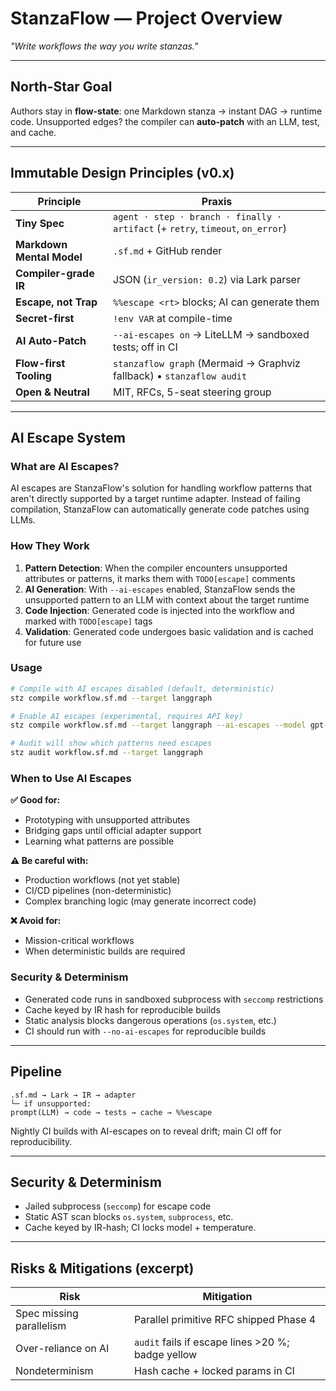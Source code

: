 # StanzaFlow — Project Overview  
*"Write workflows the way you write stanzas."*

---

## North-Star Goal  
Authors stay in **flow-state**: one Markdown stanza → instant DAG →
runtime code. Unsupported edges? the compiler can **auto-patch** with an LLM,
test, and cache.

---

## Immutable Design Principles (v0.x)

| Principle | Praxis |
|-----------|--------|
| **Tiny Spec** | `agent · step · branch · finally · artifact` (+ `retry`, `timeout`, `on_error`) |
| **Markdown Mental Model** | `.sf.md` + GitHub render |
| **Compiler-grade IR** | JSON (`ir_version: 0.2`) via Lark parser |
| **Escape, not Trap** | `%%escape <rt>` blocks; AI can generate them |
| **Secret-first** | `!env VAR` at compile-time |
| **AI Auto-Patch** | `--ai-escapes on` → LiteLLM → sandboxed tests; off in CI |
| **Flow-first Tooling** | `stanzaflow graph` (Mermaid → Graphviz fallback) • `stanzaflow audit` |
| **Open & Neutral** | MIT, RFCs, 5-seat steering group |

---

## AI Escape System

### What are AI Escapes?

AI escapes are StanzaFlow's solution for handling workflow patterns that aren't directly supported by a target runtime adapter. Instead of failing compilation, StanzaFlow can automatically generate code patches using LLMs.

### How They Work

1. **Pattern Detection**: When the compiler encounters unsupported attributes or patterns, it marks them with `TODO[escape]` comments
2. **AI Generation**: With `--ai-escapes` enabled, StanzaFlow sends the unsupported pattern to an LLM with context about the target runtime
3. **Code Injection**: Generated code is injected into the workflow and marked with `TODO[escape]` tags
4. **Validation**: Generated code undergoes basic validation and is cached for future use

### Usage

```bash
# Compile with AI escapes disabled (default, deterministic)
stz compile workflow.sf.md --target langgraph

# Enable AI escapes (experimental, requires API key)
stz compile workflow.sf.md --target langgraph --ai-escapes --model gpt-4

# Audit will show which patterns need escapes
stz audit workflow.sf.md --target langgraph
```

### When to Use AI Escapes

**✅ Good for:**
- Prototyping with unsupported attributes
- Bridging gaps until official adapter support
- Learning what patterns are possible

**⚠️ Be careful with:**
- Production workflows (not yet stable)
- CI/CD pipelines (non-deterministic)
- Complex branching logic (may generate incorrect code)

**❌ Avoid for:**
- Mission-critical workflows
- When deterministic builds are required

### Security & Determinism

- Generated code runs in sandboxed subprocess with `seccomp` restrictions
- Cache keyed by IR hash for reproducible builds
- Static analysis blocks dangerous operations (`os.system`, etc.)
- CI should run with `--no-ai-escapes` for reproducible builds

---

## Pipeline

```
.sf.md → Lark → IR → adapter
└─ if unsupported:
prompt(LLM) → code → tests → cache → %%escape
```

Nightly CI builds with AI-escapes on to reveal drift; main CI off for reproducibility.

---

## Security & Determinism

* Jailed subprocess (`seccomp`) for escape code  
* Static AST scan blocks `os.system`, `subprocess`, etc.  
* Cache keyed by IR-hash; CI locks model + temperature.

---

## Risks & Mitigations (excerpt)

| Risk | Mitigation |
|------|------------|
| Spec missing parallelism | Parallel primitive RFC shipped Phase 4 |
| Over-reliance on AI | `audit` fails if escape lines >20 %; badge yellow |
| Nondeterminism | Hash cache + locked params in CI | 